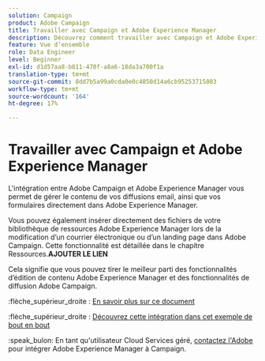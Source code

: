 ```yaml
---
solution: Campaign
product: Adobe Campaign
title: Travailler avec Campaign et Adobe Experience Manager
description: Découvrez comment travailler avec Campaign et Adobe Experience Manager
feature: Vue d’ensemble
role: Data Engineer
level: Beginner
exl-id: d1d57aa8-b811-470f-a8a6-18da3a700f1a
translation-type: tm+mt
source-git-commit: 8dd7b5a99a0cda0e0c4850d14a6cb95253715803
workflow-type: tm+mt
source-wordcount: '164'
ht-degree: 17%

---
```


# Travailler avec Campaign et Adobe Experience Manager

L&#39;intégration entre Adobe Campaign et Adobe Experience Manager vous permet de gérer le contenu de vos diffusions email, ainsi que vos formulaires directement dans Adobe Experience Manager.

Vous pouvez également insérer directement des fichiers de votre bibliothèque de ressources Adobe Experience Manager lors de la modification d’un courrier électronique ou d’un landing page dans Adobe Campaign. Cette fonctionnalité est détaillée dans le chapitre Ressources.**AJOUTER LE LIEN**

Cela signifie que vous pouvez tirer le meilleur parti des fonctionnalités d’édition de contenu Adobe Experience Manager et des fonctionnalités de diffusion Adobe Campaign.

:flèche_supérieur_droite : [En savoir plus sur ce document](https://experienceleague.adobe.com/docs/experience-manager-65/administering/integration/campaignonpremise.html?lang=en#aem-and-adobe-campaign-integration-workflow)

:flèche_supérieur_droite : [Découvrez cette intégration dans cet exemple de bout en bout](https://experienceleague.adobe.com/docs/campaign-classic/using/integrating-with-adobe-experience-cloud/adobe-experience-manager/creating-an-experience-manager-newsletter.html?lang=en#integrating-with-adobe-experience-cloud)

:speak_bulon: En tant qu&#39;utilisateur Cloud Services géré, [contactez l&#39;Adobe](../start/support.md#support) pour intégrer Adobe Experience Manager à Campaign.

